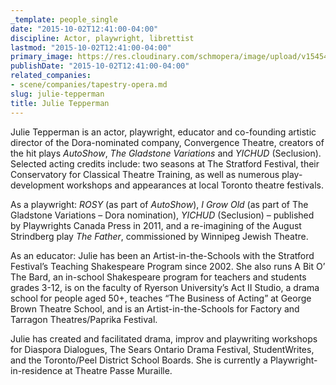 ```yaml
---
_template: people_single
date: "2015-10-02T12:41:00-04:00"
discipline: Actor, playwright, librettist
lastmod: "2015-10-02T12:41:00-04:00"
primary_image: https://res.cloudinary.com/schmopera/image/upload/v1545409169/media/webhook-uploads/1443804033432/julie_tepperman.png.png
publishDate: "2015-10-02T12:41:00-04:00"
related_companies:
- scene/companies/tapestry-opera.md
slug: julie-tepperman
title: Julie Tepperman
---
```


Julie Tepperman is an actor, playwright, educator and co-founding artistic director of the Dora-nominated company, Convergence Theatre, creators of the hit plays *AutoShow*, *The Gladstone Variations* and *YICHUD* (Seclusion). Selected acting credits include: two seasons at The Stratford Festival, their Conservatory for Classical Theatre Training, as well as numerous play-development workshops and appearances at local Toronto theatre festivals.

As a playwright: *ROSY* (as part of *AutoShow*), *I Grow Old* (as part of The Gladstone Variations – Dora nomination), *YICHUD* (Seclusion) – published by Playwrights Canada Press in 2011, and a re-imagining of the August Strindberg play *The Father*, commissioned by Winnipeg Jewish Theatre. 

As an educator: Julie has been an Artist-in-the-Schools with the Stratford Festival’s Teaching Shakespeare Program since 2002. She also runs A Bit O’ The Bard, an in-school Shakespeare program for teachers and students grades 3-12, is on the faculty of Ryerson University’s Act II Studio, a drama school for people aged 50+, teaches “The Business of Acting” at George Brown Theatre School, and is an Artist-in-the-Schools for Factory and Tarragon Theatres/Paprika Festival. 

Julie has created and facilitated drama, improv and playwriting workshops for Diaspora Dialogues, The Sears Ontario Drama Festival, StudentWrites, and the Toronto/Peel District School Boards. She is currently a Playwright-in-residence at Theatre Passe Muraille.
